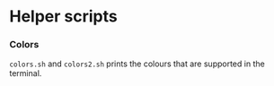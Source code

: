 # Helper scripts

### Colors
`colors.sh` and `colors2.sh` prints the colours that are supported in the terminal.

